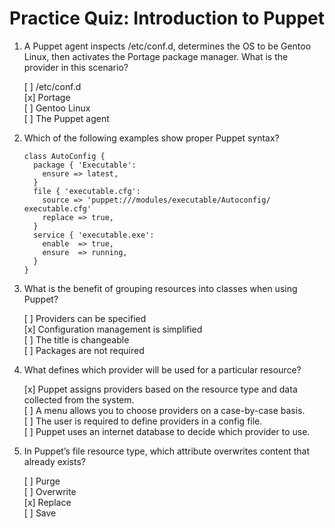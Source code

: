 # Practice Quiz: Introduction to Puppet

1. A Puppet agent inspects /etc/conf.d, determines the OS to be Gentoo Linux, then activates the Portage package manager. What is the provider in this scenario?  

    [ ] /etc/conf.d    
    [x] Portage  
    [ ] Gentoo Linux  
    [ ] The Puppet agent

2. Which of the following examples show proper Puppet syntax?

    ```
    class AutoConfig {
      package { 'Executable':
        ensure => latest,
      }
      file { 'executable.cfg':
        source => 'puppet:///modules/executable/Autoconfig/    executable.cfg'
        replace => true,
      }
      service { 'executable.exe':
        enable  => true,
        ensure  => running,
      }
    }
    ```

3. What is the benefit of grouping resources into classes when using Puppet?

    [ ] Providers can be specified  
    [x] Configuration management is simplified  
    [ ] The title is changeable  
    [ ] Packages are not required

4. What defines which provider will be used for a particular resource?

    [x] Puppet assigns providers based on the resource type and data collected from the system.  
    [ ] A menu allows you to choose providers on a case-by-case basis.  
    [ ] The user is required to define providers in a config file.  
    [ ] Puppet uses an internet database to decide which provider to use.

5. In Puppet’s file resource type, which attribute overwrites content that already exists?

    [ ] Purge  
    [ ] Overwrite  
    [x] Replace  
    [ ] Save